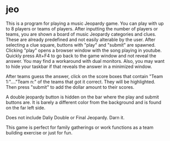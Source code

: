 # jeo

This is a program for playing a music Jeopardy game. You can play with up to 8 players or teams of players. 
After inputting the number of players or teams, you are shown a board of music Jeopardy categories and clues. These are already predefined and not easily alterable by the user.
After selecting a clue square, buttons with "play" and "submit" are spawned. 
Clicking "play" opens a browser window with the song playing in youtube. Quickly press Alt+F4 to go back to the game window and not reveal the answer. 
You may find a workaround with dual monitors. Also, you may want to hide your taskbar if that reveals the answer in a minimized window. 

After teams guess the answer, click on the score boxes that contain "Team 1:"...."Team n:" of the teams that got it correct. They will be highlighted. 
Then press "submit" to add the dollar amount to their scores. 

A double jeopardy button is hidden on the bar where the play and submit buttons are. It is barely a different color from the background and is found on the far left side. 

Does not include Daliy Double or Final Jeopardy. Darn it. 

This game is perfect for family gatherings or work functions as a team building exercise or just for fun.
